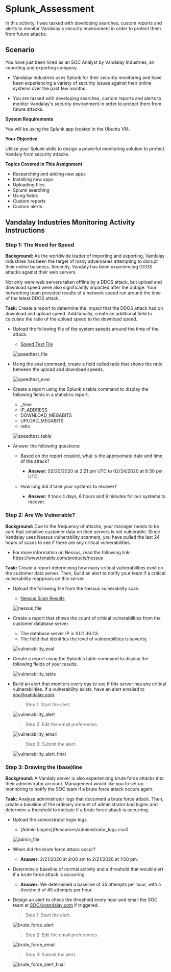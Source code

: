# Splunk_Assessment

In this activity, I was tasked with developing searches, custom reports and alerts to monitor Vandalay's security environment in order to protect them from future attacks.

## Scenario

You have just been hired as an SOC Analyst by Vandalay Industries, an importing and exporting company.

- Vandalay Industries uses Splunk for their security monitoring and have been experiencing a variety of security issues against their online systems over the past few months.

- You are tasked with developing searches, custom reports and alerts to monitor Vandalay's security environment in order to protect them from future attacks.


**System Requirements**

You will be using the Splunk app located in the Ubuntu VM.

**Your Objective**

Utilize your Splunk skills to design a powerful monitoring solution to protect Vandaly from security attacks.

**Topics Covered in This Assignment**

- Researching and adding new apps
- Installing new apps
- Uploading files
- Splunk searching
- Using fields
- Custom reports
- Custom alerts

## Vandalay Industries Monitoring Activity Instructions

### Step 1: The Need for Speed

**Background:** As the worldwide leader of importing and exporting, Vandalay Industries has been the target of many adversaries attempting to disrupt their online business. Recently, Vandaly has been experiencing DDOS attacks against their web servers.

Not only were web servers taken offline by a DDOS attack, but upload and download speed were also significantly impacted after the outage. Your networking team provided results of a network speed run around the time of the latest DDOS attack.

**Task:** Create a report to determine the impact that the DDOS attack had on download and upload speed. Additionally, create an additional field to calculate the ratio of the upload speed to the download speed.

- Upload the following file of the system speeds around the time of the attack.

   - [Speed Test File](Resources/server_speedtest.csv)

   ![speedtest_file](Screenshots/speedtest_dl_ss.png)

- Using the eval command, create a field called ratio that shows the ratio between the upload and download speeds.

   ![speedtest_eval](Screenshots/eval_ratio_ss.png)

- Create a report using the Splunk's table command to display the following fields in a statistics report:

   - _time
   - IP_ADDRESS
   - DOWNLOAD_MEGABITS
   - UPLOAD_MEGABITS
   - ratio

   ![speedtest_table](Screenshots/speedtest_table_report.png)

- Answer the following questions:

   - Based on the report created, what is the approximate date and time of the attack?

      - **Answer:** 02/20/2020 at 2:21 pm UTC to 02/24/2020 at 8:30 pm UTC.

   - How long did it take your systems to recover?

      - **Answer:** It took 4 days, 6 hours and 9 minutes for our systems to recover.

### Step 2: Are We Vulnerable?

**Background:** Due to the frequency of attacks, your manager needs to be sure that sensitive customer data on their servers is not vulnerable. Since Vandalay uses Nessus vulnerability scanners, you have pulled the last 24 hours of scans to see if there are any critical vulnerabilities.

- For more information on Nessus, read the following link: https://www.tenable.com/products/nessus

**Task:** Create a report determining how many critical vulnerabilities exist on the customer data server. Then, build an alert to notify your team if a critical vulnerability reappears on this server.

- Upload the following file from the Nessus vulnerability scan.

   - [Nessus Scan Results](Resources/nessus_logs.csv)

   ![nessus_file](Screenshots/nessus_dl_ss.png)

- Create a report that shows the count of critical vulnerabilities from the customer database server.

   - The database server IP is 10.11.36.23.
   - The field that identifies the level of vulnerabilities is severity.

   ![vulnerability_eval](Screenshots/eval_count_ss.png)

- Create a report using the Splunk's table command to display the following fields of your results.

   ![vulnerability_table](Screenshots/vulnerability_table_report.png)
	
- Build an alert that monitors every day to see if this server has any critical vulnerabilities. If a vulnerability exists, have an alert emailed to soc@vandalay.com.

   > Step 1: Start the alert.

   ![vulnerability_alert](Screenshots/vulnerability_alert_ss.png)

   > Step 2: Edit the email preferences.

   ![vulnerability_email](Screenshots/vulnerability_alert_email_ss.png)

   > Step 3: Submit the alert.

   ![vulnerability_alert_final](Screenshots/splunk_vulnerability_alert_ss.png)

### Step 3: Drawing the (base)line

**Background:** A Vandaly server is also experiencing brute force attacks into their administrator account. Management would like you to set up monitoring to notify the SOC team if a brute force attack occurs again.

**Task:** Analyze administrator logs that document a brute force attack. Then, create a baseline of the ordinary amount of administrator bad logins and determine a threshold to indicate if a brute force attack is occurring.

- Upload the administrator login logs.

   - [Admin Logins](Resources/administrator_logs.csv0

   ![admin_file](Screenshots/admin_logs_dl_ss.png)

- When did the brute force attack occur?

   - **Answer:** 2/21/2020 at 9:00 am to 2/21/2020 at 1:00 pm.

- Determine a baseline of normal activity and a threshold that would alert if a brute force attack is occurring.

   - **Answer:** We determined a baseline of 35 attempts per hour, with a threshold of 45 attempts per hour.

- Design an alert to check the threshold every hour and email the SOC team at SOC@vandalay.com if triggered.

   > Step 1: Start the alert.

   ![brute_force_alert](Screenshots/brute_force_alert_ss.png)

   > Step 2: Edit the email preferences.

   ![brute_force_email](Screenshots/brute_force_alert_email_ss.png)

   > Step 3: Submit the alert.

   ![brute_force_alert_final](Screenshots/brute_force_attack_alert_ss.png)



